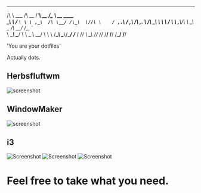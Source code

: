   __             __         ___         ___                     
 /\ \     ___   /\ \__    /'___\  __   /\_ \       __     ____  
 \_\ \   / __`\ \ \ ,_\  /\ \__/ /\_\  \//\ \    / ,.`\  / ,__\ 
/\ ,. \ /\ \_\ \ \ \ \/  \ \ ,__\\/\ \   \_\ \_ /\  __/ /\__, `\
\ \____\\ \____/  \ \ \_  \ \_\_/ \ \ \  /\____\\ \____\\/\____/
 \/___ / \/___/    \ \__\  \/_/    \/_/  \/____/ \/____/ \/___/ 
                    \/__/                                       



'You are your dotfiles'

Actually dots.

## Herbsfluftwm

![screenshot](https://i.redd.it/316yf672hgdz.png)

## WindowMaker

![screenshot](https://i.redd.it/bebmw5yzk9bz.png)

## i3

![Screenshot](https://i.imgur.com/ujhrXu4.png)
![Screenshot](https://i.imgur.com/TRMMk7H.png)
![Screenshot](https://i.imgur.com/vr5vtff.png)


# Feel free to take what you need.
